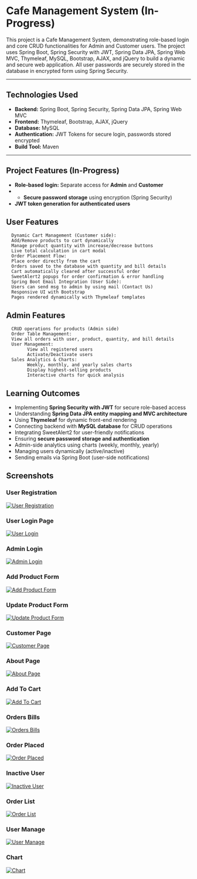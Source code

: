# Cafe Management System (In-Progress)

This project is a Cafe Management System, demonstrating role-based login and core CRUD functionalities for Admin and Customer users.
The project uses Spring Boot, Spring Security with JWT, Spring Data JPA, Spring Web MVC, Thymeleaf, MySQL, Bootstrap, AJAX, and jQuery to build a dynamic and secure web application.
All user passwords are securely stored in the database in encrypted form using Spring Security.

---

## **Technologies Used**
- **Backend:** Spring Boot, Spring Security, Spring Data JPA, Spring Web MVC  
- **Frontend:** Thymeleaf, Bootstrap, AJAX, jQuery  
- **Database:** MySQL  
- **Authentication:** JWT Tokens for secure login, passwords stored encrypted  
- **Build Tool:** Maven  

---

## **Project Features (In-Progress)**
- **Role-based login:** Separate access for **Admin** and **Customer**
- - **Secure password storage** using encryption (Spring Security)  
- **JWT token generation for authenticated users**

## User Features ##
      Dynamic Cart Management (Customer side):
      Add/Remove products to cart dynamically
      Manage product quantity with increase/decrease buttons
      Live total calculation in cart modal
      Order Placement Flow:
      Place order directly from the cart
      Orders saved to the database with quantity and bill details
      Cart automatically cleared after successful order
      SweetAlert2 popups for order confirmation & error handling
      Spring Boot Email Integration (User Side):
      Users can send msg to admin by using mail (Contact Us)
      Responsive UI with Bootstrap
      Pages rendered dynamically with Thymeleaf templates

 ## Admin Features ##
      CRUD operations for products (Admin side)
      Order Table Management:
      View all orders with user, product, quantity, and bill details
      User Management: 
            View all registered users
            Activate/Deactivate users
      Sales Analytics & Charts:
            Weekly, monthly, and yearly sales charts
            Display highest-selling products 
            Interactive charts for quick analysis     
## **Learning Outcomes**
- Implementing **Spring Security with JWT** for secure role-based access  
- Understanding **Spring Data JPA entity mapping and MVC architecture**  
- Using **Thymeleaf** for dynamic front-end rendering 
- Connecting backend with **MySQL database** for CRUD operations
- Integrating SweetAlert2 for user-friendly notifications 
- Ensuring **secure password storage and authentication**
- Admin-side analytics using charts (weekly, monthly, yearly)
- Managing users dynamically (active/inactive)
- Sending emails via Spring Boot (user-side notifications)  

## **Screenshots**
### User Registration
[![User Registration](Screenshots/Registeration.png)](Screenshots/Registeration.png)

### User Login Page
[![User Login](Screenshots/Login.png)](Screenshots/Login.png)

### Admin Login
[![Admin Login](Screenshots/AdminDashboard.png)](screenshots/AdminDashboard.png)

### Add Product Form
[![Add Product Form](Screenshots/AddForm.png)](screenshots/AddForm.png)

### Update Product Form
[![Update Product Form](Screenshots/UpdateForm.png)](screenshots/UpdateForm.png)

### Customer Page
[![Customer Page](Screenshots/CustomerPage.png)](screenshots/CustomerPage.png)

### About Page
[![About Page](Screenshots/AboutPage.png)](screenshots/AboutPage.png)

### Add To Cart
[![Add To Cart](Screenshots/AddToCart.png)](screenshots/AddToCart.png)

### Orders Bills
[![Orders Bills](Screenshots/Order.png)](screenshots/Order.png)

### Order Placed
[![Order Placed](Screenshots/OrderPlaced.png)](screenshots/OrderPlaced.png)

### Inactive User 
[![Inactive User](Screenshots/InActiveUserPage.png)](Screenshots/InActiveUserPage.png)

### Order List
[![ Order List ](Screenshots/OrderList.png)](screenshots/OrderList.png)

### User Manage
[![ User Manage ](Screenshots/UserManage.png)](screenshots/UserManage.png)

### Chart
[![Chart ](Screenshots/Chart.png)](screenshots/Chart.png)






